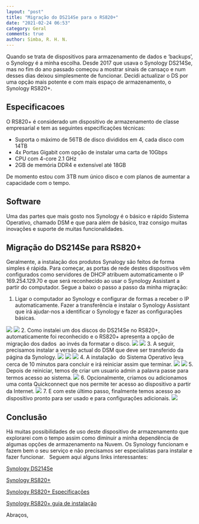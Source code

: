 ```yaml
---
layout: "post"
title: "Migração do DS214Se para o RS820+"
date: "2021-02-24 06:53"
category: Geral
comments: true
author: Simba, R. H. N.
---
```

Quando se trata de dispositivos para armazenamento de dados e ‘backups’, o Synology é a minha escolha. Desde 2017 que usava o Synology DS214Se, mas no fim do ano passado começou a mostrar sinais de cansaço e num desses dias deixou simplesmente de funcionar. Decidi actualizar o DS por uma opção mais potente e com mais espaço de armazenamento, o Synology RS820+.

## Especificacoes
O RS820+ é considerado um dispositivo de armazenamento de classe empresarial e tem as seguintes especificações técnicas:
- Suporta o máximo de 56TB de disco divididos em 4, cada disco com 14TB
- 4x Portas Gigabit com opção de instalar uma carta de 10Gbps 
- CPU com 4-core 2.1 GHz
- 2GB de memória DDR4 e extensível até 18GB

De momento estou com 3TB num único disco e com planos de aumentar a capacidade com o tempo.

## Software
Uma das partes que mais gosto nos Synology é o básico e rápido Sistema Operativo, chamado DSM e que para além de básico, traz consigo muitas inovações e suporte de muitas funcionalidades.

## Migração do DS214Se para RS820+
Geralmente, a instalação dos produtos Synalogy são feitos de forma simples é rápida. Para começar, as portas de rede destes dispositivos vêm configurados como servidores de DHCP atribuem automaticamente o IP 169.254.129.70 e que será reconhecido ao usar o Synology Assistant a partir do computador. Segue a baixo o passo a passo da minha migração:

1. Ligar o computador ao Synology e configurar de formas a receber o IP automaticamente. Fazer a transferência e instalar o Synology Assistant que irá ajudar-nos a identificar o Synology e fazer as configurações básicas.
<img src="/assets/Syno1.jpg" class="align-center">
<img src="/assets/Syno2.jpg" class="align-center">
2. Como instalei um dos discos do DS214Se no RS820+, automaticamente foi reconhecido e o RS820+ apresenta a opção de migração dos dados  ao invés da formatar o disco.
<img src="/assets/Syno3.jpg" class="align-center">
<img src="/assets/Syno4.jpg" class="align-center">
3. A seguir, precisamos instalar a versão actual do DSM que deve ser transferido da página da Synology.
<img src="/assets/Syno5.jpg" class="align-center">
<img src="/assets/Syno6.jpg" class="align-center">
<img src="/assets/Syno7.jpg" class="align-center">
4. A instalação  do Sistema Operativo leva cerca de 10 minutos para concluir e irá reiniciar assim que terminar.
<img src="/assets/Syno8.jpg" class="align-center">
<img src="/assets/Syno9.jpg" class="align-center">
5. Depois de reiniciar, temos de criar um usuario admin a palavra passe para termos acesso ao sistema.
<img src="/assets/Syno10.jpg" class="align-center">
6. Opcionalmente, criamos ou adicionamos uma conta Quickconnect que nos permite ter acesso ao dispositivo a partir da Internet.
<img src="/assets/Syno11.jpg" class="align-center">
7. E com este último passo, finalmente temos acesso ao dispositivo pronto para ser usado e para configurações adicionais.
<img src="/assets/Syno12.jpg" class="align-center">

## Conclusão
Há muitas possibilidades de uso deste dispositivo de armazenamento que explorarei com o tempo assim como diminuir a minha dependência de algumas opções de armazenamento na Nuvem. Os Synology funcionam e fazem bem o seu serviço e não precisamos ser especialistas para instalar e fazer funcionar.
 
Seguem aqui alguns links interessantes:

[Synology DS214Se](https://www.amazon.com/gp/product/B0855LMP81/ref=as_li_tl?ie=UTF8&camp=1789&creative=9325&creativeASIN=B0855LMP81&linkCode=as2&tag=rsimba-20&linkId=20e3b99fb6b464ab19b1b5151f588623)

[Synology RS820+](https://www.amazon.com/gp/product/B07YBX86C2/ref=as_li_tl?ie=UTF8&camp=1789&creative=9325&creativeASIN=B07YBX86C2&linkCode=as2&tag=rsimba-20&linkId=3e4d6e4408580a2bbef70cea4d0069e6)

[Synology RS820+ Especificações](https://www.synology.com/en-global/products/RS820+)

[Synology RS820+ guia de instalação](https://global.download.synology.com/download/Document/Hardware/HIG/RackStation/20-year/RS820+/enu/Syno_HIG_RS820_Plus_RS820RP_Plus_enu.pdf)


Abraços,
